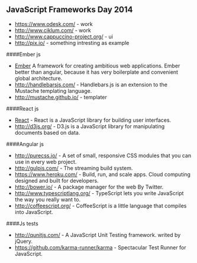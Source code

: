 JavaScript Frameworks Day 2014
-

* https://www.odesk.com/ - work
* http://www.ciklum.com/ - work
* http://www.cappuccino-project.org/ - ui
* http://pix.io/ - something intresting as example

####Ember js
* [Ember](http://emberjs.com/) A framework for creating ambitious web applications. Ember better than angular, because it has very boilerplate and convenient global architecture.
* http://handlebarsjs.com/ - Handlebars.js is an extension to the Mustache templating language.
* http://mustache.github.io/ - templater

####React js
* [React](https://github.com/facebook/react) - React is a JavaScript library for building user interfaces.
* http://d3js.org/ - D3.js is a JavaScript library for manipulating documents based on data.

####Angular js
* http://purecss.io/ - A set of small, responsive CSS modules that you can use in every web project.
* http://gulpjs.com/ - The streaming build system.
* https://www.heroku.com/ - Build, run, and scale apps. Cloud computing designed and built for developers.
* http://bower.io/ - A package manager for the web By Twitter.
* http://www.typescriptlang.org/ - TypeScript lets you write JavaScript the way you really want to.
* http://coffeescript.org/ - CoffeeScript is a little language that compiles into JavaScript.

####Js tests
* http://qunitjs.com/ - A JavaScript Unit Testing framework. writed by jQuery.
* https://github.com/karma-runner/karma - Spectacular Test Runner for JavaScript.